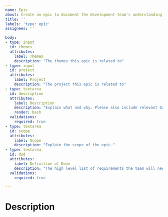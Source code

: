 ```yaml
---
name: Epic
about: Create an epic to document the development team's understanding of customer's needs and requirements.
title: ''
labels: 'type: epic'
assignees: ''

body:
- type: input
  id: themes
  attributes:
    label: Themes
    description: "The themes this epic is related to"
- type: input
  id: project
  attributes:
    label: Project
    description: "The project this epic is related to"
- type: textarea
  id: description
  attributes:
    label: Description
    description: "Explain what and why. Please also include relevant background information."
    render: bash
  validations:
    required: true
- type: textarea
  id: scope
  attributes:
    label: Scope
    description: "Explain the scope of the epic."
- type: textarea
  id: dod
  attributes:
    label: Definition of Done
    description: "The high level list of requirements the team will need to approve, i.e. acceptance criteria."
  validations:
    required: true

---
```


# Description


